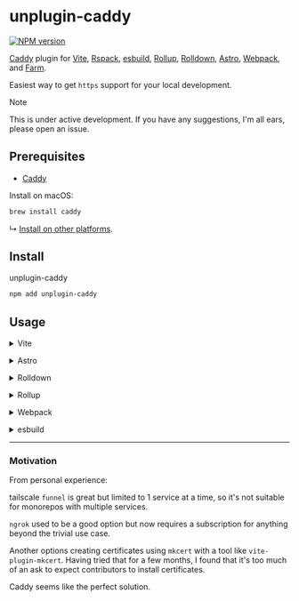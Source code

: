 # unplugin-caddy

[![NPM version](https://img.shields.io/npm/v/unplugin-caddy?color=a1b858&label=)](https://npm.im/unplugin-caddy)

[Caddy](https://caddyserver.com) plugin for [Vite](https://vite.dev), [Rspack](https://rspack.rs),
[esbuild](https://esbuild.github.io), [Rollup](https://rollupjs.org),
[Rolldown](https://rolldown.rs), [Astro](https://astro.build),
[Webpack](https://webpack.js.org), and [Farm](https://farmfe.org).

Easiest way to get `https` support for your local development.

> [!NOTE]
> This is under active development.
> If you have any suggestions, I'm all ears, please open an issue.

## Prerequisites

- [Caddy](https://caddyserver.com/docs/install)

Install on macOS:

```bash
brew install caddy
```

↳ [Install on other platforms](https://caddyserver.com/docs/install).

## Install

unplugin-caddy

```bash
npm add unplugin-caddy
```

## Usage

<details>
<summary>Vite</summary><br>

```ts
// vite.config.ts
import Caddy from 'unplugin-caddy/vite'

export default defineConfig({
  plugins: [
    Caddy({
      enfore: 'pre',
      options: {
        https: true,
        host: 'localhost',
        domains: ['play.localhost'],
      }
    }),
  ],
})
```

Example: [`./example/vite.config.ts`](./example/vite.config.ts)

<br></details>

<details>
<summary>Astro</summary><br>

```ts
// astro.config.ts
import Caddy from 'unplugin-caddy/astro'

export default defineConfig({
  integrations: [
    Caddy({
      enfore: 'pre',
      options: {
        https: true,
        host: 'localhost',
        domains: ['play.localhost'],
      }
    }),
  ],
})
```

<br></details>

<details>
<summary>Rolldown</summary><br>

```ts
// rolldown.config.ts
import Caddy from 'unplugin-caddy/rolldown'

export default defineConfig({
  plugins: [
    Caddy({
      enforce: 'pre',
      options: {
        https: true,
        host: 'localhost',
        domains: ['play.localhost'],
      }
    }),
  ],
})
```

<br></details>

<details>
<summary>Rollup</summary><br>

```ts
// rollup.config.js
import Caddy from 'unplugin-caddy/rollup'

export default {
  plugins: [
    Caddy({
      enforce: 'pre',
      options: {
        https: true,
        host: 'localhost',
        domains: ['play.localhost'],
      }
    }),
  ],
}
```

<br></details>

<details>
<summary>Webpack</summary><br>

```ts
// webpack.config.js
module.exports = {
  /* ... */
  plugins: [
    require('unplugin-caddy/webpack')({
      enforce: 'pre',
      options: {
        https: true,
        host: 'localhost',
        domains: ['play.localhost'],
      }
    })
  ]
}
```

<br></details>

<details>
<summary>esbuild</summary><br>

```ts
// esbuild.config.js
import { build } from 'esbuild'
import Caddy from 'unplugin-caddy/esbuild'

build({
  plugins: [Caddy({
    enforce: 'pre',
    options: {
      https: true,
      host: 'localhost',
      domains: ['play.localhost'],
    }
  })]
})
```

<br></details>

_____

### Motivation

From personal experience:

tailscale `funnel` is great but limited to 1 service at a time,
so it's not suitable for monorepos with multiple services.

`ngrok` used to be a good option but now requires a subscription for anything beyond the trivial use case.

Another options creating certificates using `mkcert` with a tool like `vite-plugin-mkcert`.
Having tried that for a few months, I found that it's too much of an ask to expect contributors to install certificates.

Caddy seems like the perfect solution.
